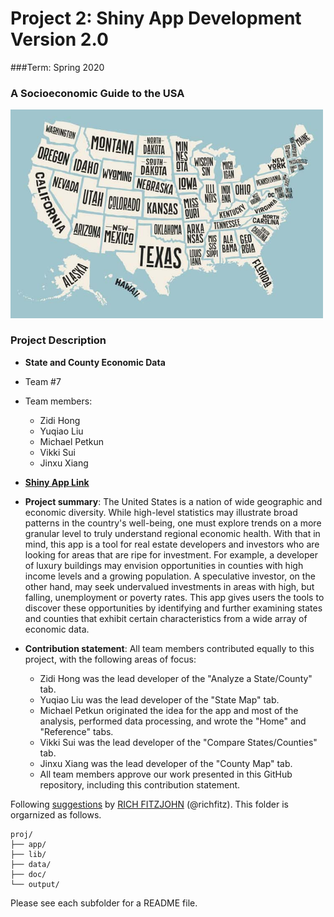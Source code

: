 # Project 2: Shiny App Development Version 2.0     
###Term: Spring 2020     
### A Socioeconomic Guide to the USA

<img src="doc/figs/States.jpg" width="500">

### Project Description
+ **State and County Economic Data**
+ Team #7
+ Team members:
	+ Zidi Hong
	+ Yuqiao Liu
	+ Michael Petkun
	+ Vikki Sui
	+ Jinxu Xiang

+ [**Shiny App Link**](https://zh2404.shinyapps.io/Project2_Group7/)

+ **Project summary**: The United States is a nation of wide geographic and economic diversity. While high-level statistics may illustrate broad patterns in the country's well-being, one must explore trends on a more granular level to truly understand regional economic health. With that in mind, this app is a tool for real estate developers and investors who are looking for areas that are ripe for investment. For example, a developer of luxury buildings may envision opportunities in counties with high income levels and a growing population. A speculative investor, on the other hand, may seek undervalued investments in areas with high, but falling, unemployment or poverty rates. This app gives users the tools to discover these opportunities by identifying and further examining states and counties that exhibit certain characteristics from a wide array of economic data.

+ **Contribution statement**: All team members contributed equally to this project, with the following areas of focus:
	+ Zidi Hong was the lead developer of the "Analyze a State/County" tab.
	+ Yuqiao Liu was the lead developer of the "State Map" tab.
	+ Michael Petkun originated the idea for the app and most of the analysis, performed data processing, and wrote the "Home" and "Reference" tabs.
	+ Vikki Sui was the lead developer of the "Compare States/Counties" tab.
	+ Jinxu Xiang was the lead developer of the "County Map" tab.
	+ All team members approve our work presented in this GitHub repository, including this contribution statement. 

Following [suggestions](http://nicercode.github.io/blog/2013-04-05-projects/) by [RICH FITZJOHN](http://nicercode.github.io/about/#Team) (@richfitz). This folder is orgarnized as follows.

```
proj/
├── app/
├── lib/
├── data/
├── doc/
└── output/
```

Please see each subfolder for a README file.
